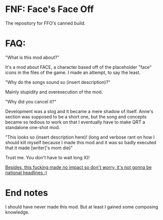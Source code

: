 # FNF: Face's Face Off
The repository for FFO's canned build.

# FAQ:

"What is this mod about?"

It's a mod about FACE, a character based off of the placeholder "face" icons in the files of the game. I made an attempt, to say the least.

"Why do the songs sound so (insert description)?"

Mainly stupidity and overexecution of the mod.

"Why did you cancel it?"

Development was a slog and it became a mere shadow of itself. Anne's section was supposed to be a short one, but the song and concepts became so tedious to work on that I eventually have to make QRT a standalone one-shot mod.

"This looks so (insert description here)! (long and verbose rant on how I should kill myself because I made this mod and it was so badly executed that it made [writer]'s mom die)"

Trust me. You don't have to wait long X)!

[Besides, this fucking made no impact so don't worry, it's not gonna be national headlines :)](https://user-images.githubusercontent.com/121415589/209500557-a18ff585-cfd2-490f-81a0-afa115cde836.png)

# End notes

I should have never made this mod. But at least I gained some composing knowledge.
